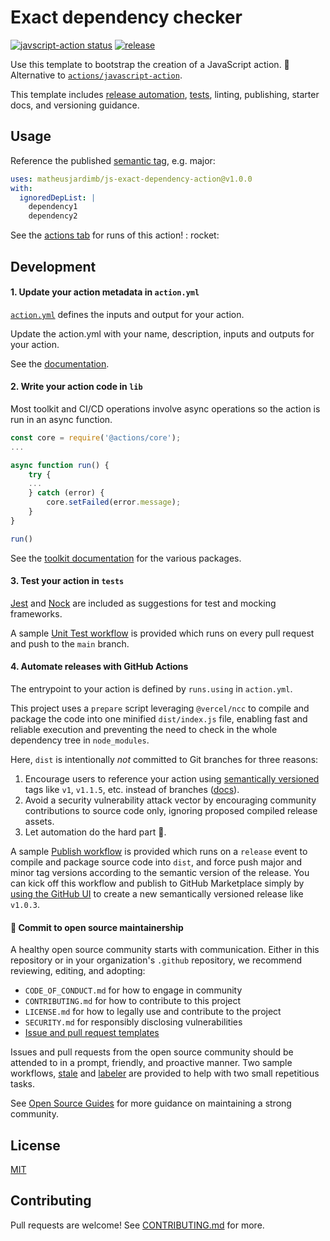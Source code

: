 # Exact dependency checker

<a href="https://github.com/matheusjardimb/js-exact-dependency-action/actions"><img alt="javscript-action status" src="https://github.com/matheusjardimb/js-exact-dependency-action/actions/workflows/test.yml/badge.svg"></a>
<a href="https://img.shields.io/github/v/release/matheusjardimb/js-exact-dependency-action"><img alt="release" src="https://img.shields.io/github/v/release/matheusjardimb/js-exact-dependency-action"></a>

[//]: # (<a href="https://img.shields.io/badge/Contributor%20Covenant-2.0-4baaaa.svg"><img alt="Contributor Covenant" src="https://img.shields.io/badge/Contributor%20Covenant-2.0-4baaaa.svg"></a>)

Use this template to bootstrap the creation of a JavaScript action. :rocket: Alternative
to [`actions/javascript-action`](https://github.com/actions/javascript-action).

This template includes [release automation](.github/workflows), [tests](tests), linting, publishing, starter docs, and
versioning guidance.

## Usage

Reference the published [semantic tag](https://semver.org/), e.g. major:

```yaml
uses: matheusjardimb/js-exact-dependency-action@v1.0.0
with:
  ignoredDepList: |
    dependency1
    dependency2
```

See the [actions tab](https://github.com/matheusjardimb/js-exact-dependency-action/actions) for runs of this action! :
rocket:

## Development

#### 1. Update your action metadata in `action.yml`

[`action.yml`](action.yml) defines the inputs and output for your action.

Update the action.yml with your name, description, inputs and outputs for your action.

See the [documentation](https://docs.github.com/en/actions/creating-actions/metadata-syntax-for-github-actions).

#### 2. Write your action code in `lib`

Most toolkit and CI/CD operations involve async operations so the action is run in an async function.

```javascript
const core = require('@actions/core');
...

async function run() {
    try {
    ...
    } catch (error) {
        core.setFailed(error.message);
    }
}

run()
```

See the [toolkit documentation](https://github.com/actions/toolkit/blob/master/README.md#packages) for the various
packages.

#### 3. Test your action in `tests`

[Jest](https://jestjs.io/) and [Nock](https://github.com/nock/nock) are included as suggestions for test and mocking
frameworks.

A sample [Unit Test workflow](.github/workflows/test.yml) is provided which runs on every pull request and push to
the `main` branch.

#### 4. Automate releases with GitHub Actions

The entrypoint to your action is defined by `runs.using` in `action.yml`.

This project uses a `prepare` script leveraging `@vercel/ncc` to compile and package the code into one
minified `dist/index.js` file, enabling fast and reliable execution and preventing the need to check in the whole
dependency tree in `node_modules`.

Here, `dist` is intentionally _not_ committed to Git branches for three reasons:

1. Encourage users to reference your action using [semantically versioned](https://semver.org/) tags
   like `v1`, `v1.1.5`, etc. instead of
   branches ([docs](https://docs.github.com/en/actions/creating-actions/about-actions#using-tags-for-release-management)).
2. Avoid a security vulnerability attack vector by encouraging community contributions to source code only, ignoring
   proposed compiled release assets.
3. Let automation do the hard part 🤖.

A sample [Publish workflow](.github/workflows/publish.yml) is provided which runs on a `release` event to compile and
package source code into `dist`, and force push major and minor tag versions according to the semantic version of the
release. You can kick off this workflow and publish to GitHub Marketplace simply
by [using the GitHub UI](https://docs.github.com/en/actions/creating-actions/publishing-actions-in-github-marketplace#publishing-an-action)
to create a new semantically versioned release like `v1.0.3`.

#### 🔁 Commit to open source maintainership

A healthy open source community starts with communication. Either in this repository or in your organization's `.github`
repository, we recommend reviewing, editing, and adopting:

- `CODE_OF_CONDUCT.md` for how to engage in community
- `CONTRIBUTING.md` for how to contribute to this project
- `LICENSE.md` for how to legally use and contribute to the project
- `SECURITY.md` for responsibly disclosing vulnerabilities
- [Issue and pull request templates](https://docs.github.com/en/github/building-a-strong-community/about-issue-and-pull-request-templates)

Issues and pull requests from the open source community should be attended to in a prompt, friendly, and proactive
manner. Two sample workflows, [stale](.github/workflows/stale.yml) and [labeler](.github/workflows/labeler.yml) are
provided to help with two small repetitious tasks.

See [Open Source Guides](https://opensource.guide/best-practices/) for more guidance on maintaining a strong community.

## License

[MIT](LICENSE.md)

## Contributing

Pull requests are welcome! See [CONTRIBUTING.md](CONTRIBUTING.md) for more.